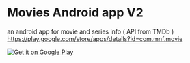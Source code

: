# Movies Android app  V2
an android app for movie and series info ( API from TMDb ) https://play.google.com/store/apps/details?id=com.mnf.movie

<a href='https://play.google.com/store/apps/details?id=com.mnf.movie&pcampaignid=MKT-Other-global-all-co-prtnr-py-PartBadge-Mar2515-1'><img alt='Get it on Google Play' src='https://play.google.com/intl/en_us/badges/images/generic/en_badge_web_generic.png'/></a>
